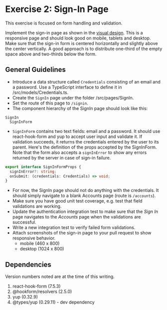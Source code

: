 # Exercise 2: Sign-In Page

This exercise is focused on form handling and validation.

Implement the sign-in page as shown in the
[visual design](https://www.figma.com/file/UdOTt1Z2fTnm0Cbi0FA1We/Bullsfirst).
This is a responsive page and should look good on mobile, tablets and desktop.
Make sure that the sign-in form is centered horizontally and slightly above the
center vertically. A good approach is to distribute one-third of the empty space
above and two-thirds below the form.

## General Guidelines

- Introduce a data structure called `Credentials` consisting of an email and a
  password. Use a TypeScript interface to define it in
  /src/models/Credentials.ts.
- Create the `SignIn` page under the folder /src/pages/SignIn.
- Set the route of this page to `/signin`.
- The component hierarchy of the SignIn page should look like this:

```
SignIn
  SignInForm
```

- `SignInForm` contains two text fields: email and a password. It should use
  react-hook-form and yup to accept user input and validate it. If validation
  succeeds, it returns the credentials entered by the user to its parent. Here's
  the definition of the props accepted by the SignInForm. Note that the form
  also accepts a `signInError` to show any errors returned by the server in case
  of sign-in failure.

```ts
export interface SignInFormProps {
  signInError?: string;
  onSubmit: (credentials: Credentials) => void;
}
```

- For now, the SignIn page should not do anything with the credentials. It
  should simply navigate to a blank Accounts page (route is `/accounts`).
- Make sure you have good unit test coverage, e.g. test that field validations
  are working.
- Update the authentication integration test to make sure that the _Sign In_
  page navigates to the _Accounts_ page when the validations are successful.
- Write a new integration test to verify failed form validations.
- Attach screenshots of the sign-in page to your pull request to show responsive
  behavior.
  - mobile (460 x 800)
  - desktop (1024 x 800)

## Dependencies

Version numbers noted are at the time of this writing.

1. react-hook-form (7.5.3)
2. @hookform/resolvers (2.5.0)
3. yup (0.32.9)
4. @types/yup (0.29.11) - dev dependency
